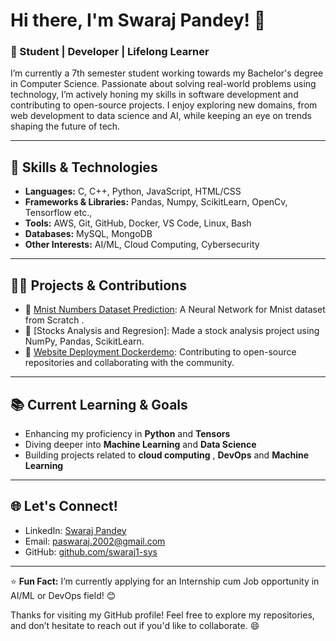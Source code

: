 # Hi there, I'm Swaraj Pandey! 👋

### 🌱 Student | Developer | Lifelong Learner

I’m currently a 7th semester student working towards my Bachelor's degree in Computer Science. Passionate about solving real-world problems using technology, I’m actively honing my skills in software development and contributing to open-source projects. I enjoy exploring new domains, from web development to data science and AI, while keeping an eye on trends shaping the future of tech.

---

## 🚀 Skills & Technologies

- **Languages:** C, C++, Python, JavaScript, HTML/CSS
- **Frameworks & Libraries:** Pandas, Numpy, ScikitLearn, OpenCv, Tensorflow etc.,
- **Tools:** AWS, Git, GitHub, Docker, VS Code, Linux, Bash
- **Databases:** MySQL, MongoDB
- **Other Interests:** AI/ML, Cloud Computing, Cybersecurity

---

## 👨‍💻 Projects & Contributions

- 🔗 [Mnist Numbers Dataset Prediction](https://github.com/swaraj1-sys/Mnist_ml_project_swaraj): A Neural Network for Mnist dataset from Scratch . 
- 🔗 [Stocks Analysis and Regresion]: Made a stock analysis project using NumPy, Pandas, ScikitLearn.
- 🔗 [Website Deployment Dockerdemo](https://github.com/swaraj1-sys/Dockerdemo): Contributing to open-source repositories and collaborating with the community.

---

## 📚 Current Learning & Goals

- Enhancing my proficiency in **Python** and **Tensors**
- Diving deeper into **Machine Learning** and **Data Science**
- Building projects related to **cloud computing** , **DevOps** and **Machine Learning**

---

## 🌐 Let's Connect!

- LinkedIn: [Swaraj Pandey](www.linkedin.com/in/swaraj-pandey-bab5511a1)
- Email: paswaraj.2002@gmail.com
- GitHub: [github.com/swaraj1-sys](https://github.com/swaraj1-sys)

---

⭐ **Fun Fact:** I’m currently applying for an Internship cum Job opportunity in AI/ML or DevOps field! 😊

Thanks for visiting my GitHub profile! Feel free to explore my repositories, and don’t hesitate to reach out if you'd like to collaborate. 😄
